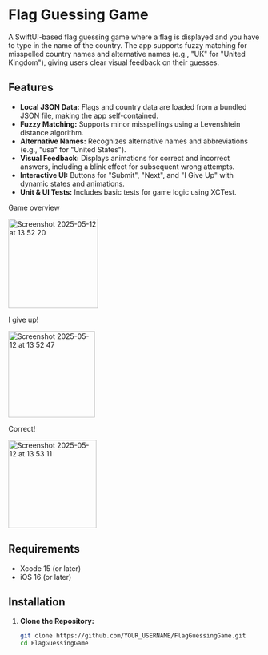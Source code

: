 # Flag Guessing Game

A SwiftUI-based flag guessing game where a flag is displayed and you have to type in the name of the country. The app supports fuzzy matching for misspelled country names and alternative names (e.g., "UK" for "United Kingdom"), giving users clear visual feedback on their guesses.

## Features

- **Local JSON Data:** Flags and country data are loaded from a bundled JSON file, making the app self-contained.
- **Fuzzy Matching:** Supports minor misspellings using a Levenshtein distance algorithm.
- **Alternative Names:** Recognizes alternative names and abbreviations (e.g., "usa" for "United States").
- **Visual Feedback:** Displays animations for correct and incorrect answers, including a blink effect for subsequent wrong attempts.
- **Interactive UI:** Buttons for "Submit", "Next", and "I Give Up" with dynamic states and animations.
- **Unit & UI Tests:** Includes basic tests for game logic using XCTest.

Game overview

<img width="179" alt="Screenshot 2025-05-12 at 13 52 20" src="https://github.com/user-attachments/assets/cff555c3-e608-4f2f-8df0-036c53cf600a" />

I give up!

<img width="173" alt="Screenshot 2025-05-12 at 13 52 47" src="https://github.com/user-attachments/assets/446d80cf-bb35-4972-98b9-71499c2e971a" />

Correct!

<img width="176" alt="Screenshot 2025-05-12 at 13 53 11" src="https://github.com/user-attachments/assets/dee9f73d-b3dc-4d1d-805f-3f2d25db008c" />


## Requirements

- Xcode 15 (or later)
- iOS 16 (or later)

## Installation

1. **Clone the Repository:**

   ```bash
   git clone https://github.com/YOUR_USERNAME/FlagGuessingGame.git
   cd FlagGuessingGame
